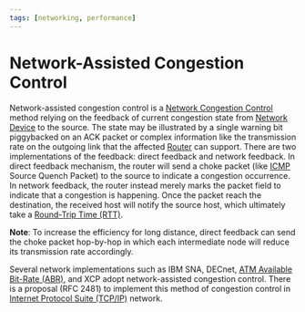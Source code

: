 ```yaml
---
tags: [networking, performance]
---
```


# Network-Assisted Congestion Control

Network-assisted congestion control is a [Network Congestion Control](202304261436.md)
method relying on the feedback of current congestion state from [Network Device](202207051821.md)
to the source. The state may be illustrated by a single warning bit piggybacked
on an ACK packet or complex information like the transmission rate on the
outgoing link that the affected [Router](202207061800.md) can support. There are
two implementations of the feedback: direct feedback and network feedback. In
direct feedback mechanism, the router will send a choke packet (like
[ICMP](202209270927.md) Source Quench Packet) to the source to indicate a
congestion occurrence. In network feedback, the router instead merely marks the
packet field to indicate that a congestion is happening. Once the packet reach
the destination, the received host will notify the source host, which ultimately
take a [Round-Trip Time (RTT)](202303292133.md).

**Note**: To increase the efficiency for long distance, direct feedback can send
the choke packet hop-by-hop in which each intermediate node will reduce its
transmission rate accordingly.

Several network implementations such as IBM SNA, DECnet, [ATM Available Bit-Rate (ABR)](202305031337.md),
and XCP adopt network-assisted congestion control. There is a proposal (RFC
2481) to implement this method of congestion control in [Internet Protocol Suite (TCP/IP)](202206151238.md)
network.
